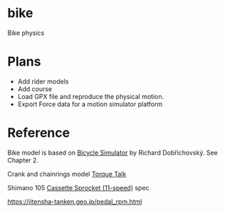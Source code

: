 # bike
Bike physics

# Plans
- Add rider models
- Add course
- Load GPX file and reproduce the physical motion.
- Export Force data for a motion simulator platform

# Reference
Bike model is based on [Bicycle Simulator](https://cyber.felk.cvut.cz/theses/papers/412.pdf) by Richard Dobřichovský.  See Chapter 2.

Crank and chainrings model [Torque Talk](https://www.sheldonbrown.com/twist.html)

Shimano 105 [Cassette Sprocket (11-speed)](http://si.shimano.com/pdfs/dm/DM-CS0004-04-ENG.pdf) spec

https://jitensha-tanken.geo.jp/pedal_rpm.html